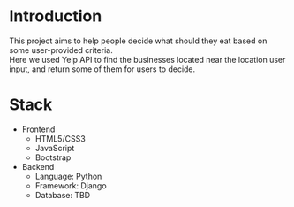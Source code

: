# Introduction
This project aims to help people decide what should they eat based on some user-provided criteria.  
Here we used Yelp API to find the businesses located near the location user input, and return some of them for users to decide.

# Stack
+ Frontend
    * HTML5/CSS3
    * JavaScript
    * Bootstrap
+ Backend
    * Language: Python
    * Framework: Django
    * Database: TBD

